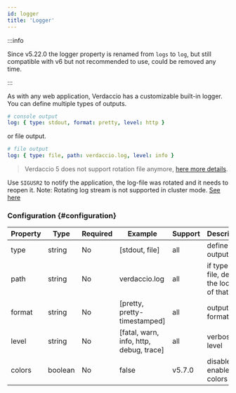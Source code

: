 ```yaml
---
id: logger
title: 'Logger'
---
```


:::info

Since v5.22.0 the logger property is renamed from `logs` to `log`, but still compatible with v6 but not recommended to use, could be removed any time.

:::

As with any web application, Verdaccio has a customizable built-in logger. You can define multiple types of outputs.

```yaml
# console output
log: { type: stdout, format: pretty, level: http }
```

or file output.

```yaml
# file output
log: { type: file, path: verdaccio.log, level: info }
```

> Verdaccio 5 does not support rotation file anymore, [here more details](https://verdaccio.org/blog/2021/04/14/verdaccio-5-migration-guide#pinojs-is-the-new-logger).

Use `SIGUSR2` to notify the application, the log-file was rotated and it needs to reopen it.
Note: Rotating log stream is not supported in cluster mode. [See here](https://github.com/trentm/node-bunyan#stream-type-rotating-file)

### Configuration {#configuration}

| Property | Type    | Required | Example                                        | Support | Description                                       |
| -------- | ------- | -------- | ---------------------------------------------- | ------- | ------------------------------------------------- |
| type     | string  | No       | [stdout, file]                                 | all     | define the output                                 |
| path     | string  | No       | verdaccio.log                                  | all     | if type is file, define the location of that file |
| format   | string  | No       | [pretty, pretty-timestamped]                   | all     | output format                                     |
| level    | string  | No       | [fatal, warn, info, http, debug, trace]        | all     | verbose level                                     |
| colors   | boolean | No       | false                                          | v5.7.0  | disable or enable colors                          |
